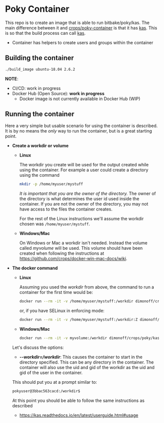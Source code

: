 Poky Container
========================
This repo is to create an image that is able to run bitbake/poky/kas. The main
difference between it and [crops/poky-container](https://github.com/crops/poky-container) is that it has [kas](https://github.com/siemens/kas). This is so that
the build process can call [kas](https://github.com/siemens/kas).

- Container has helpers to create users and groups within the container


Building the container
---------------------

```bash
./build_image ubuntu-18.04 2.6.2
```

__NOTE__:
- CI/CD: work in progress
- Docker Hub (Open Source): __work in progress__
  - Docker image is not currently available in Docker Hub (WIP)

Running the container
---------------------
Here a very simple but usable scenario for using the container is described.
It is by no means the *only* way to run the container, but is a great starting
point.

* **Create a workdir or volume**
  * **Linux**

    The workdir you create will be used for the output created while using the container.
    For example a user could create a directory using the command
  
    ```bash
    mkdir -p /home/myuser/mystuff
    ```

    *It is important that you are the owner of the directory.* The owner of the
    directory is what determines the user id used inside the container. If you
    are not the owner of the directory, you may not have access to the files the
    container creates.

    For the rest of the Linux instructions we'll assume the workdir chosen was
    `/home/myuser/mystuff`.
    
  * **Windows/Mac**

    On Windows or Mac a workdir isn't needed. Instead the volume called *myvolume* will be used. This volume should have been created when following the instructions at https://github.com/crops/docker-win-mac-docs/wiki.


* **The docker command**
  * **Linux**

    Assuming you used the *workdir* from above, the command
    to run a container for the first time would be:

    ```bash
    docker run --rm -it -v /home/myuser/mystuff:/workdir dimonoff/crops/poky/kas:ubuntu-18.04-kas-2.6.2 --workdir=/workdir kas shell meta-custom/kas/kas-project.yml
    ```
    or, if you have SELinux in enforcing mode:
    ```bash
    docker run --rm -it -v /home/myuser/mystuff:/workdir:Z dimonoff/crops/poky/kas:ubuntu-18.04-kas-2.6.2 --workdir=/workdir kas shell meta-custom/kas/kas-project.yml
    ```
    
  * **Windows/Mac**
  
    ```bash
    docker run --rm -it -v myvolume:/workdir dimonoff/crops/poky/kas:ubuntu-18.04-kas-2.6.2 --workdir=/workdir kas shell meta-custom/kas/kas-projet.yml
    ```

  Let's discuss the options:
  * **_--workdir=/workdir_**: This causes the container to start in the directory
    specified. This can be any directory in the container. The container will also use the uid and gid
    of the workdir as the uid and gid of the user in the container.

  This should put you at a prompt similar to:
  ```bash
  pokyuser@3bbac563cacd:/workdir$
  ```

  At this point you should be able to follow the same instructions as described
  - https://kas.readthedocs.io/en/latest/userguide.html#usage

